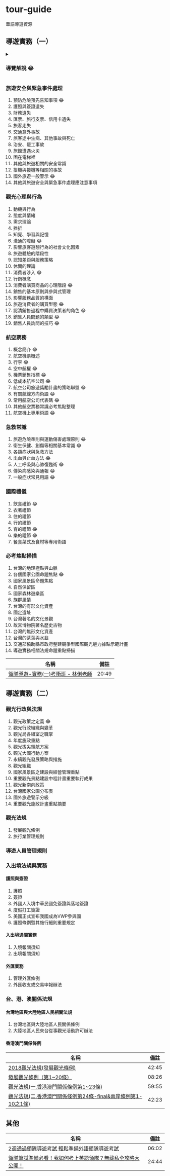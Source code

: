 # tour-guide
華語導遊資源

## 導遊實務（一）

<details>
  <summary><h3>導覽解說 😂</h3></summary>

1. 台灣的文化資產
2. 解說服務的基本要素
3. 導覽解說的基本原則
4. 優良導覽解說的方法
5. 解說技巧
6. 解說互動三要素、服務內涵與工作特性
7. 國家公園實施解說服務的功能
8. 導覽解說語言運用的技巧
9. 解說員的主要工作內容
10. 解說媒體
11. 帶隊解說時應注意的事項
12. 預防旅遊危險暴露的4F、4S準則
13. 解說規劃須注意的事項
14. 導覽解說其他須知事項

</details>




### 旅遊安全與緊急事件處理
1. 預防危險預先告知事項 😂
2. 護照與簽證遺失
3. 財務遺失
4. 匯票、旅行支票、信用卡遺失
5. 旅客走失
6. 交通意外事故
7. 旅客途中生病、其他事故與死亡
8. 治安、罷工事故
9. 旅館遭遇火災
10. 困在電梯裡
11. 其他與旅遊相關的安全常識
12. 搭機與接機等相關的事故
13. 國外旅遊一般警示 😂
14. 其他與旅遊安全與緊急事件處理應注意事項

### 觀光心理與行為
1. 動機與行為
2. 態度與情緒
3. 需求理論
4. 挫折
5. 知覺、學習與記憶
6. 溝通的障礙 😂
7. 影響旅客遊憩行為的社會文化因素
8. 旅遊體驗的階段性
9. 認知差距與服務策略
10. 休閒的理論
11. 消費者涉入 😂
12. 行銷概念
13. 消費者購買商品的心理階段 😂
14. 銷售的基本原則與參與式管理
15. 影響服務品質的構面
16. 旅遊消費者的購買型態 😂
17. 認清銷售過程中購買決策者的角色 😂
18. 銷售人員問題的類型 😂
19. 銷售人員詢問的技巧 😂

### 航空票務
1. 概念簡介 😂
2. 航空機票概述
3. 行李 😂
4. 空中航權 😂
5. 機票銷售指標 😂
6. 低成本航空公司 😂
7. 航空公司旅遊獎勵計畫的策略聯盟 😂
8. 有關航線方向術語 😂
9. 常用航空公司代表碼 😂
10. 其他航空票務常識必考焦點整理
11. 航空機上專用術語 😂

### 急救常識
1. 旅遊危險準則與運動傷害處理原則 😂
2. 衛生保健、創傷等相關基本常識 😂
3. 各類症狀與急救方法
4. 出血與止血方法 😂
5. 人工呼吸與心肺復甦術 😂
6. 傳染病感染與通報 😂
7. 一般症狀常見用語 😂

### 國際禮儀
1. 飲食禮節 😂
2. 衣著禮節
3. 住的禮節
4. 行的禮節
5. 育的禮節 😂
6. 樂的禮節 😂
7. 餐食菜式及食材等專用術語

### 必考焦點掃描
1. 台灣的地理極點與山脈
2. 各個國家公園命題焦點 😂
3. 國家風景區命題焦點
4. 自然保留區
5. 國家森林遊樂區
6. 族群風情
7. 台灣的有形文化資產
8. 國定遺址
9. 台灣著名的文化景觀
10. 故宮博物院著名歷史古物
11. 台灣的無形文化資產
12. 台灣的茶葉與水韭
13. 交通部協助縣市政府整建競爭型國際觀光魅力據點示範計畫
14. 導遊實務相關法規命題重點掃描

|名稱|備註|
|----|----|
|[領隊導遊-實務(一)考衝班 - 林俐老師](https://www.youtube.com/watch?v=NyikmZFWbcA)|20:49|

## 導遊實務（二）

### 觀光行政與法規
1. 觀光政策之定義 😂
2. 觀光行政組織與變革
3. 觀光局各組室之職掌
4. 年度施政重點
5. 觀光拔尖領航方案
6. 觀光大國行動方案
7. 永續觀光發展策略與措施
8. 觀光組織
9. 國家風景區之建設與經營管理重點
10. 重要觀光景點建設中程計畫重要執行成果
11. 觀光新南向政策
12. 台灣國家公園分布表
13. 國外旅遊警示分級
14. 重要觀光施政計畫重點摘要

### 觀光法規
1. 發展觀光條例
2. 旅行業管理規則

### 導遊人員管理規則

### 入出境法規與實務
#### 護照與簽證
1. 護照
2. 簽證
3. 外國人入境中華民國免簽證與落地簽證
4. 度假打工簽證
5. 美國正式宣布我國成為VWP參與國
6. 護照條例暨其施行細則重要規定

#### 入出境通關實務
1. 入境報關須知
2. 出境報關須知

#### 外匯業務
1. 管理外匯條例
2. 外匯收支或交易申報辦法

### 台、港、澳關係法規
#### 台灣地區與大陸地區人民相關法規
1. 台灣地區與大陸地區人民關係條例
2. 大陸地區人民來台從事觀光活動許可辦法

#### 香港澳門關係條例


|名稱|備註|
|----|----|
|[2018觀光法規(發展觀光條例)](https://www.youtube.com/watch?v=ROu2ej8RL4A)|42:45|
|[發展觀光條例（第1~20條）](https://www.youtube.com/watch?v=jbD_AEIrCM8)|08:26|
|[觀光法規(一.香港澳門關係條例第1~23條)](youtube.com/watch?v=CSISSFS1Zqo)|59:55|
|[觀光法規(二.香港澳門關係條例第24條-final&兩岸條例第1-10之1條)](https://www.youtube.com/watch?v=xUJrkoARjCU)|42:23|

## 其他
|名稱|備註|
|----|----|
|[2週通過領隊導遊考試 輕鬆準備外語領隊導遊考試](https://www.youtube.com/watch?v=V3quKF8TI34)|06:02|
|[領隊筆試準備必看！我如何考上英語領隊？無藏私全攻略大公開！](https://www.youtube.com/watch?v=MRzbor6ss_s)|24:44|
